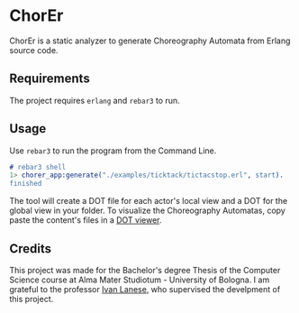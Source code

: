 # ChorEr

ChorEr is a static analyzer to generate Choreography Automata from Erlang source code.

## Requirements

The project requires `erlang` and `rebar3` to run.

## Usage

Use `rebar3` to run the program from the Command Line.

```erlang
# rebar3 shell
1> chorer_app:generate("./examples/ticktack/tictacstop.erl", start).
finished
```

The tool will create a DOT file for each actor's local view and a DOT for the global view in your folder. To visualize the Choreography Automatas, copy paste the content's files in a [DOT viewer](https://dreampuf.github.io/GraphvizOnline).


## Credits

This project was made for the Bachelor's degree Thesis of the Computer Science course at Alma Mater Studiotum - University of Bologna.
I am grateful to the professor [Ivan Lanese](https://github.com/lanese), who supervised the develpment of this project.